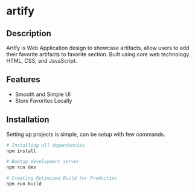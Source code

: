# artify

## Description

Artify is Web Application design to showcase artifacts, allow users to add their favorite artifacts to favorite section. Built using core web technology HTML, CSS, and JavaScript.

## Features

* Smooth and Simple UI
* Store Favorites Locally

## Installation

Setting up projects is simple, can be setup with few commands.

```bash
# Installing all dependencies
npm install

# Bootup development server
npm run dev

# Creating Optimized Build for Production
npm run build

